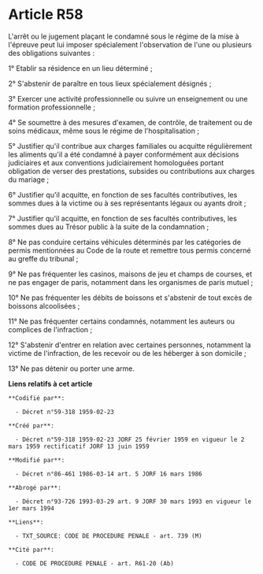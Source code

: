 # Article R58

L'arrêt ou le jugement plaçant le condamné sous le régime de la mise à l'épreuve peut lui imposer spécialement l'observation
de l'une ou plusieurs des obligations suivantes :

1° Etablir sa résidence en un lieu déterminé ;

2° S'abstenir de paraître en tous lieux spécialement désignés ;

3° Exercer une activité professionnelle ou suivre un enseignement ou une formation professionnelle ;

4° Se soumettre à des mesures d'examen, de contrôle, de traitement ou de soins médicaux, même sous le régime de
l'hospitalisation ;

5° Justifier qu'il contribue aux charges familiales ou acquitte régulièrement les aliments qu'il a été condamné à payer
conformément aux décisions judiciaires et aux conventions judiciairement homologuées portant obligation de verser des
prestations, subsides ou contributions aux charges du mariage ;

6° Justifier qu'il acquitte, en fonction de ses facultés contributives, les sommes dues à la victime ou à ses représentants
légaux ou ayants droit ;

7° Justifier qu'il acquitte, en fonction de ses facultés contributives, les sommes dues au Trésor public à la suite de la
condamnation ;

8° Ne pas conduire certains véhicules déterminés par les catégories de permis mentionnées au Code de la route et remettre
tous permis concerné au greffe du tribunal ;

9° Ne pas fréquenter les casinos, maisons de jeu et champs de courses, et ne pas engager de paris, notamment dans les
organismes de paris mutuel ;

10° Ne pas fréquenter les débits de boissons et s'abstenir de tout excès de boissons alcoolisées ;

11° Ne pas fréquenter certains condamnés, notamment les auteurs ou complices de l'infraction ;

12° S'abstenir d'entrer en relation avec certaines personnes, notamment la victime de l'infraction, de les recevoir ou de les
héberger à son domicile ;

13° Ne pas détenir ou porter une arme.

**Liens relatifs à cet article**

	**Codifié par**:

	  - Décret n°59-318 1959-02-23

	**Créé par**:

	  - Décret n°59-318 1959-02-23 JORF 25 février 1959 en vigueur le 2 mars 1959 rectificatif JORF 13 juin 1959

	**Modifié par**:

	  - Décret n°86-461 1986-03-14 art. 5 JORF 16 mars 1986

	**Abrogé par**:

	  - Décret n°93-726 1993-03-29 art. 9 JORF 30 mars 1993 en vigueur le 1er mars 1994

	**Liens**:

	  - TXT_SOURCE: CODE DE PROCEDURE PENALE - art. 739 (M)

	**Cité par**:

	  - CODE DE PROCEDURE PENALE - art. R61-20 (Ab)
